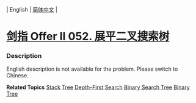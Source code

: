 | English | [简体中文](README.md) |

# [剑指 Offer II 052. 展平二叉搜索树](https://leetcode-cn.com/problems/NYBBNL)
 ### Description
<p>English description is not available for the problem. Please switch to Chinese.</p>

**Related Topics**  [Stack](https://leetcode-cn.com/tag/stack) [Tree](https://leetcode-cn.com/tag/tree) [Depth-First Search](https://leetcode-cn.com/tag/depth-first-search) [Binary Search Tree](https://leetcode-cn.com/tag/binary-search-tree) [Binary Tree](https://leetcode-cn.com/tag/binary-tree) 